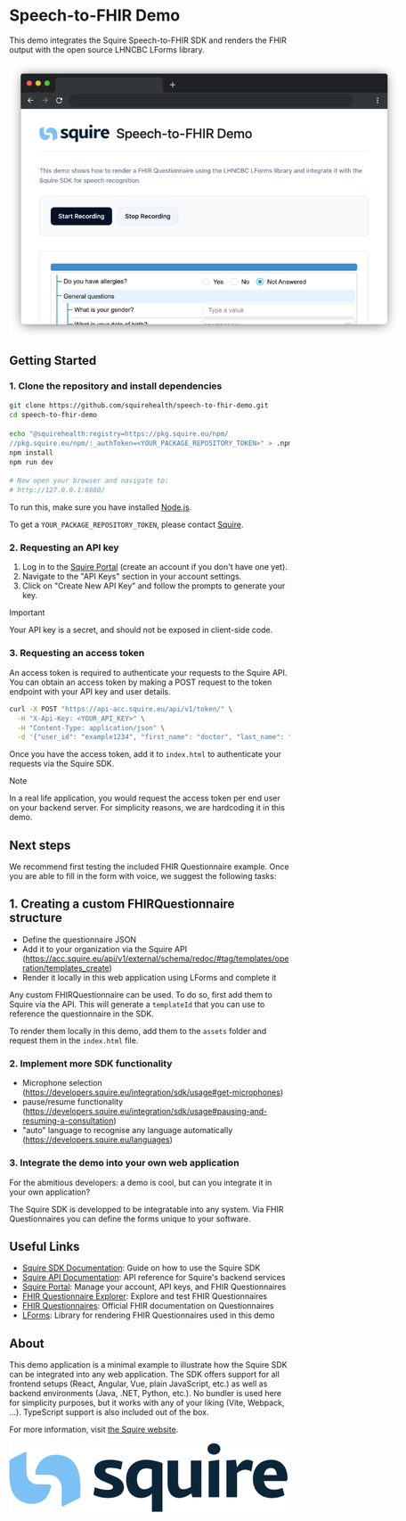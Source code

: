 # Speech-to-FHIR Demo

This demo integrates the Squire Speech-to-FHIR SDK and renders the FHIR output with the open source LHNCBC LForms library.

<div align="center">
  <img src="./assets/preview.png" alt="Preview" style="max-width: 700px;">
</div>

## Getting Started

### 1. Clone the repository and install dependencies

```sh
git clone https://github.com/squirehealth/speech-to-fhir-demo.git
cd speech-to-fhir-demo

echo "@squirehealth:registry=https://pkg.squire.eu/npm/
//pkg.squire.eu/npm/:_authToken=<YOUR_PACKAGE_REPOSITORY_TOKEN>" > .npmrc
npm install
npm run dev

# Now open your browser and navigate to:
# http://127.0.0.1:8080/
```

To run this, make sure you have installed [Node.js](https://nodejs.org/).

To get a `YOUR_PACKAGE_REPOSITORY_TOKEN`, please contact [Squire](https://squire.eu/).

### 2. Requesting an API key

1. Log in to the [Squire Portal](https://acc.squire.eu/) (create an account if you don't have one yet).
2. Navigate to the "API Keys" section in your account settings.
3. Click on "Create New API Key" and follow the prompts to generate your key.

> [!IMPORTANT]
> Your API key is a secret, and should not be exposed in client-side code.

### 3. Requesting an access token

An access token is required to authenticate your requests to the Squire API. You can obtain an access token by making a POST request to the token endpoint with your API key and user details.

```sh
curl -X POST "https://api-acc.squire.eu/api/v1/token/" \
  -H "X-Api-Key: <YOUR_API_KEY>" \
  -H "Content-Type: application/json" \
  -d '{"user_id": "example1234", "first_name": "doctor", "last_name": "123", "organisation": "practice_name"}'
```

Once you have the access token, add it to `index.html` to authenticate your requests via the Squire SDK.

> [!NOTE]
> In a real life application, you would request the access token per end user on your backend server. For simplicity reasons, we are hardcoding it in this demo.

## Next steps

We recommend first testing the included FHIR Questionnaire example. Once you are able to fill in the form with voice, we suggest the following tasks:

## 1. Creating a custom FHIRQuestionnaire structure

- Define the questionnaire JSON
- Add it to your organization via the Squire API (https://acc.squire.eu/api/v1/external/schema/redoc/#tag/templates/operation/templates_create)
- Render it locally in this web application using LForms and complete it

Any custom FHIRQuestionnaire can be used. To do so, first add them to Squire via the API. This will generate a `templateId` that you can use to reference the questionnaire in the SDK.

To render them locally in this demo, add them to the `assets` folder and request them in the `index.html` file.

### 2. Implement more SDK functionality

- Microphone selection (https://developers.squire.eu/integration/sdk/usage#get-microphones)
- pause/resume functionality (https://developers.squire.eu/integration/sdk/usage#pausing-and-resuming-a-consultation)
- "auto" language to recognise any language automatically (https://developers.squire.eu/languages)


### 3. Integrate the demo into your own web application

For the abmitious developers: a demo is cool, but can you integrate it in your own application?

The Squire SDK is developped to be integratable into any system. Via FHIR Questionnaires you can define the forms unique to your software.

## Useful Links

- [Squire SDK Documentation](https://developers.squire.eu/): Guide on how to use the Squire SDK
- [Squire API Documentation](https://acc.squire.eu/api/v1/external/schema/redoc/): API reference for Squire's backend services
- [Squire Portal](https://acc.squire.eu/): Manage your account, API keys, and FHIR Questionnaires
- [FHIR Questionnaire Explorer](https://fhir-explorer.squire.eu/): Explore and test FHIR Questionnaires
- [FHIR Questionnaires](https://www.hl7.org/fhir/questionnaire.html): Official FHIR documentation on Questionnaires
- [LForms](https://github.com/LHNCBC/lforms): Library for rendering FHIR Questionnaires used in this demo

## About

This demo application is a minimal example to illustrate how the Squire SDK can be integrated into any web application. The SDK offers support for all frontend setups (React, Angular, Vue, plain JavaScript, etc.) as well as backend environments (Java, .NET, Python, etc.). No bundler is used here for simplicity purposes, but it works with any of your liking (Vite, Webpack, ...). TypeScript support is also included out of the box.

For more information, visit [the Squire website](https://squire.eu/).

![Squire Logo](./assets/logo.svg)